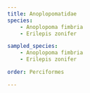 ```yaml
---
title: Anoplopomatidae
species:
    - Anoplopoma fimbria
    - Erilepis zonifer

sampled_species:
    - Anoplopoma fimbria
    - Erilepis zonifer

order: Perciformes

---
```

